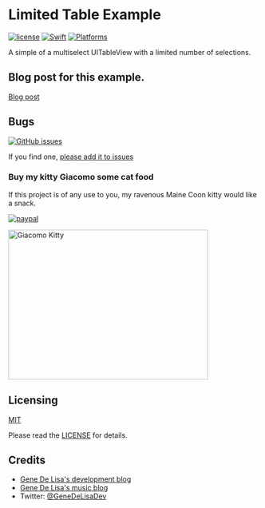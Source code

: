 # Limited Table Example

[![license](https://img.shields.io/github/license/mashape/apistatus.svg)](https://en.wikipedia.org/wiki/MIT_License)
[![Swift](https://img.shields.io/badge/swift-2.2-orange.svg?style=flat)](https://developer.apple.com/swift/)
[![Platforms](https://img.shields.io/badge/platform-ios-lightgrey.svg)](https://developer.apple.com/ios/)


A simple of a multiselect UITableView with a limited number of selections.


## Blog post for this example.

[Blog post](http://www.rockhoppertech.com/blog/multiselect-uitableview-with-limited-selections/)



## Bugs


[![GitHub issues](https://img.shields.io/github/issues/genedelisa/LimitedTableExample.svg)](https://github.com/genedelisa/LimitedTableExample/issues)

If you find one, [please add it to issues](https://github.com/genedelisa/LimitedTableExample/issues)

### Buy my kitty Giacomo some cat food

If this project is of any use to you, my ravenous Maine Coon kitty would like a snack.

[![paypal](https://www.paypalobjects.com/en_US/i/btn/btn_donate_SM.gif)](https://www.paypal.com/cgi-bin/webscr?cmd=_donations&business=F5KE9Z29MH8YQ&bnP-DonationsBF:btn_donate_SM.gif:NonHosted)

<img src="http://www.rockhoppertech.com/blog/wp-content/uploads/2015/05/IMG_0657.png" alt="Giacomo Kitty" width="400" height="300">


## Licensing

[MIT](https://en.wikipedia.org/wiki/MIT_License)

Please read the [LICENSE](LICENSE) for details.

## Credits

*	[Gene De Lisa's development blog](http://rockhoppertech.com/blog/)
*	[Gene De Lisa's music blog](http://genedelisa.com/)
*   Twitter: [@GeneDeLisaDev](http://twitter.com/genedelisadev)